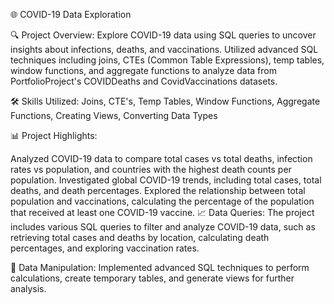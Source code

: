 🌐 COVID-19 Data Exploration

🔍 Project Overview:
Explore COVID-19 data using SQL queries to uncover insights about infections, deaths, and vaccinations. Utilized advanced SQL techniques including joins, CTEs (Common Table Expressions), temp tables, window functions, and aggregate functions to analyze data from PortfolioProject's COVIDDeaths and CovidVaccinations datasets.

🛠️ Skills Utilized:
Joins, CTE's, Temp Tables, Window Functions, Aggregate Functions, Creating Views, Converting Data Types

📊 Project Highlights:

Analyzed COVID-19 data to compare total cases vs total deaths, infection rates vs population, and countries with the highest death counts per population.
Investigated global COVID-19 trends, including total cases, total deaths, and death percentages.
Explored the relationship between total population and vaccinations, calculating the percentage of the population that received at least one COVID-19 vaccine.
📈 Data Queries:
The project includes various SQL queries to filter and analyze COVID-19 data, such as retrieving total cases and deaths by location, calculating death percentages, and exploring vaccination rates.

📝 Data Manipulation:
Implemented advanced SQL techniques to perform calculations, create temporary tables, and generate views for further analysis.
